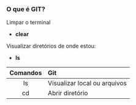 ### O que é GIT?

Limpar o terminal
- **clear**

Visualizar diretórios de onde estou:
- **ls**

Comandos | Git
:-:|:-
ls | Visualizar local ou arquivos
cd | Abrir diretório


